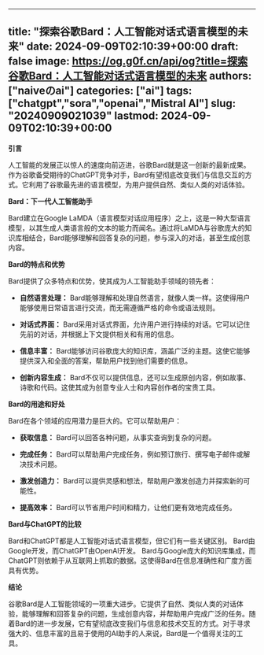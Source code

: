 
---
title: "探索谷歌Bard：人工智能对话式语言模型的未来"
date: 2024-09-09T02:10:39+00:00
draft: false
image: https://og.g0f.cn/api/og?title=探索谷歌Bard：人工智能对话式语言模型的未来
authors: ["naiveのai"]
categories: ["ai"]
tags: ["chatgpt","sora","openai","Mistral AI"]
slug: "20240909021039"
lastmod: 2024-09-09T02:10:39+00:00
---
**引言**

人工智能的发展正以惊人的速度向前迈进，谷歌Bard就是这一创新的最新成果。作为谷歌备受期待的ChatGPT竞争对手，Bard有望彻底改变我们与信息交互的方式。它利用了谷歌最先进的语言模型，为用户提供自然、类似人类的对话体验。

**Bard：下一代人工智能助手**

Bard建立在Google LaMDA（语言模型对话应用程序）之上，这是一种大型语言模型，以其生成人类语言般的文本的能力而闻名。通过将LaMDA与谷歌庞大的知识库相结合，Bard能够理解和回答复杂的问题，参与深入的对话，甚至生成创意内容。

**Bard的特点和优势**

Bard提供了众多特点和优势，使其成为人工智能助手领域的领先者：

- **自然语言处理：** Bard能够理解和处理自然语言，就像人类一样。这使得用户能够使用日常语言进行交流，而无需遵循严格的命令或语法规则。

- **对话式界面：** Bard采用对话式界面，允许用户进行持续的对话。它可以记住先前的对话，并根据上下文提供相关和有用的信息。

- **信息丰富：** Bard能够访问谷歌庞大的知识库，涵盖广泛的主题。这使它能够提供深入和全面的答案，帮助用户找到他们需要的信息。

- **创新内容生成：** Bard不仅可以提供信息，还可以生成原创内容，例如故事、诗歌和代码。这使其成为创意专业人士和内容创作者的宝贵工具。

**Bard的用途和好处**

Bard在各个领域的应用潜力是巨大的。它可以帮助用户：

- **获取信息：** Bard可以回答各种问题，从事实查询到复杂的问题。

- **完成任务：** Bard可以帮助用户完成任务，例如预订旅行、撰写电子邮件或解决技术问题。

- **激发创造力：** Bard可以提供灵感和想法，帮助用户激发创造力并探索新的可能性。

- **提高效率：** Bard可以节省用户时间和精力，让他们更有效地完成任务。

**Bard与ChatGPT的比较**

Bard和ChatGPT都是人工智能对话式语言模型，但它们有一些关键区别。 Bard由Google开发，而ChatGPT由OpenAI开发。 Bard与Google庞大的知识库集成，而ChatGPT则依赖于从互联网上抓取的数据。这使得Bard在信息准确性和广度方面具有优势。

**结论**

谷歌Bard是人工智能领域的一项重大进步。它提供了自然、类似人类的对话体验，能够理解和回答复杂的问题，生成创意内容，并帮助用户完成广泛的任务。随着Bard的进一步发展，它有望彻底改变我们与信息和技术交互的方式。对于寻求强大的、信息丰富的且易于使用的AI助手的人来说，Bard是一个值得关注的工具。